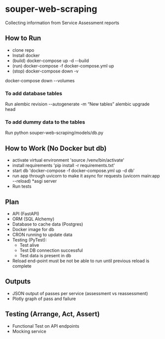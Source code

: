 # souper-web-scraping
Collecting information from Service Assessment reports

## How to Run
- clone repo
- Install docker
- (build) docker-compose up -d --build
- (run) docker-compose -f docker-compose.yml up
- (stop) docker-compose down -v

docker-compose down --volumes

### To add database tables
Run 
alembic revision --autogenerate -m “New tables”
alembic upgrade head

### To add dummy data to the tables
Run python souper-web-scraping/models/db.py

## How to Work (No Docker but db)
- activate virtual environment 'source /venv/bin/activate'
- install requirements 'pip install -r requirements.txt'
- start db 'docker-compose -f docker-compose.yml up -d db'
- run app through uvicorn to make it async for requests (uvicorn main:app --reload) *asgi server
- Run tests        

## Plan
- API (FastAPI)
- ORM (SQL Alchemy)
- Database to cache data (Postgres)
- Docker image for db
- CRON running to update data
- Testing (PyTest):
  - Test alive
  - Test DB connection successful
  - Test data is present in db
- Reload end-point must be not be able to run until
  previous reload is complete

## Outputs
- JSON output of passes per service (assessment vs reassessment)
- Plotly graph of pass and failure

## Testing (Arrange, Act, Assert)
- Functional Test on API endpoints
- Mocking service


